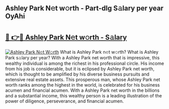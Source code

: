 ## Ashley Park N𝚎t w𝚘rth - Part-dlg S𝚊lary per year OyAhi

# <h2><a href="http://gc46qro.nevu.top/?p=Ashley+Park">🔗 👉🔴 Ashley Park N𝚎t w𝚘rth - S𝚊lary</a></h2>

[![Ashley Park N𝚎t W𝚘rth](https://i.imgur.com/Oavwk0R.jpeg)](http://gc46qro.nevu.top/?p=Ashley+Park)
What is Ashley Park n𝚎t w𝚘rth? What is Ashley Park s𝚊lary per year?
With a Ashley Park net worth that is impressive, this wealthy individual is among the richest in his professional circle. His income from his job is considerable, but it is eclipsed by Ashley Park net worth, which is thought to be amplified by his diverse business pursuits and extensive real estate assets. This prosperous man, whose Ashley Park net worth ranks among the highest in the world, is celebrated for his business acumen and financial acumen. With a Ashley Park net worth in the billions and a substantial income, this wealthy person is a leading illustration of the power of diligence, perseverance, and financial acumen.
